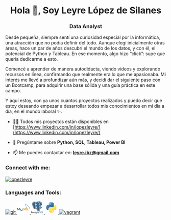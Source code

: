 

<h1 align="center">Hola 👋, Soy Leyre López de Silanes</h1>
<h3 align="center">Data Analyst</h3>

Desde pequeña, siempre sentí una curiosidad especial por la informática, una atracción que no podía definir del todo. Aunque elegí inicialmente otras áreas, hace un par de años descubrí el mundo de los datos, y con él, el potencial de Python y Tableau. En ese momento, algo hizo “click”: supe que quería dedicarme a esto.

Comencé a aprender de manera autodidacta, viendo videos y explorando recursos en línea, confirmando que realmente era lo que me apasionaba. Mi interés me llevó a profundizar aún más, y decidí dar el siguiente paso con un Bootcamp, para adquirir una base sólida y una guía práctica en este campo.

Y aquí estoy, con ya unos cuantos proyectos realizados y puedo decir que estoy deseando empezar a desarrollar todos mis conocimientos en mi día a día, en el mundo laboral ✨.

- 👨‍💻 Todos mis proyectos están disponibles en [https://www.linkedin.com/in/lopezleyre/](https://www.linkedin.com/in/lopezleyre/)

- 💬 Pregúntame sobre **Python, SQL, Tableau, Power BI**

- 📫 Me puedes contactar en: **leyre.ibz@gmail.com**

<h3 align="left">Connect with me:</h3>
<p align="left">
<a href="https://linkedin.com/in/lopezleyre" target="blank"><img align="center" src="https://raw.githubusercontent.com/rahuldkjain/github-profile-readme-generator/master/src/images/icons/Social/linked-in-alt.svg" alt="lopezleyre" height="30" width="40" /></a>
</p>

<h3 align="left">Languages and Tools:</h3>
<p align="left"> <a href="https://git-scm.com/" target="_blank" rel="noreferrer"> <img src="https://www.vectorlogo.zone/logos/git-scm/git-scm-icon.svg" alt="git" width="40" height="40"/> </a> <a href="https://www.mysql.com/" target="_blank" rel="noreferrer"> <img src="https://raw.githubusercontent.com/devicons/devicon/master/icons/mysql/mysql-original-wordmark.svg" alt="mysql" width="40" height="40"/> </a> <a href="https://www.postgresql.org" target="_blank" rel="noreferrer"> <img src="https://raw.githubusercontent.com/devicons/devicon/master/icons/postgresql/postgresql-original-wordmark.svg" alt="postgresql" width="40" height="40"/> </a> <a href="https://www.python.org" target="_blank" rel="noreferrer"> <img src="https://raw.githubusercontent.com/devicons/devicon/master/icons/python/python-original.svg" alt="python" width="40" height="40"/> </a> <a href="https://www.vagrantup.com/" target="_blank" rel="noreferrer"> <img src="https://www.vectorlogo.zone/logos/vagrantup/vagrantup-icon.svg" alt="vagrant" width="40" height="40"/> </a> </p>
